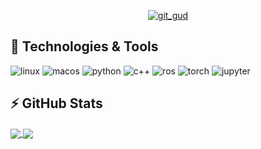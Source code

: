 <p align="center">
  <a href="https://www.youtube.com/watch?v=oyA8odjCzZ4"><img src="https://img.shields.io/badge/GIT%20GUD-R%20U%20CASUL%3F-yellow?style=for-the-badge" alt="git_gud"/></a>
</p>

<!--
### Hi there 👋
**mcarfagno/mcarfagno** is a ✨ _special_ ✨ repository because its `README.md` (this file) appears on your GitHub profile.Here are some ideas to get you started:- 🔭 I'm currently working on ...
- 🌱 I'm currently learning ...
- 👯 I'm looking to collaborate on ...
- 🤔 I'm looking for help with ...
- 💬 Ask me about ...
- 📫 How to reach me: ...
- 😄 Pronouns: ...
- ⚡ Fun fact: ...
-->

## 🔧 Technologies & Tools
![linux](https://img.shields.io/badge/Linux-informational?style=for-the-badge&logo=linux&logoColor=white&color=d70a53)
![macos](https://img.shields.io/badge/MacOS-informational?style=for-the-badge&logo=Apple&logoColor=white&color=4f5b66)
![python](https://img.shields.io/badge/python-%233776AB.svg?&style=for-the-badge&logo=python&logoColor=white)
![c++](https://img.shields.io/badge/c++%20-%2300599C.svg?&style=for-the-badge&logo=c%2B%2B&logoColor=white)
![ros](https://img.shields.io/badge/ROS-informational?&style=for-the-badge&color=000080)
![torch](https://img.shields.io/badge/PyTorch-informational?&style=for-the-badge&logo=PyTorch&logoColor=white&color=EE4C2C)
![jupyter](https://img.shields.io/badge/Jupyter-informational?&style=for-the-badge&logo=Jupyter&logoColor=white&color=F37626)

## ⚡ GitHub Stats
<a href="https://github.com/mcarfagno/mcarfagno">
  
  <img align="center" src="https://github-readme-stats.vercel.app/api?username=mcarfagno&count_private=true&show_icons=true" />
  
</a>

<a href="https://github.com/mcarfagno/mcarfagno">
  
  <img align="center" src="https://github-readme-stats.vercel.app/api/top-langs/?username=mcarfagno&exclude_repo=utils,mcarfagno.github.io" />
  
</a>
